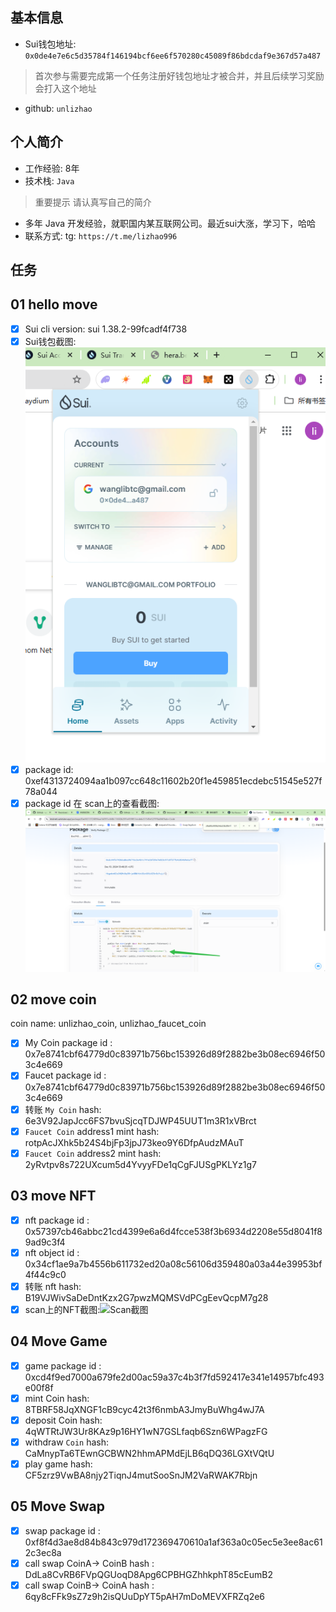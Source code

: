 ## 基本信息
- Sui钱包地址: `0x0de4e7e6c5d35784f146194bcf6ee6f570280c45089f86bdcdaf9e367d57a487 `
> 首次参与需要完成第一个任务注册好钱包地址才被合并，并且后续学习奖励会打入这个地址
- github: `unlizhao`

## 个人简介
- 工作经验: 8年
- 技术栈: `Java`
> 重要提示 请认真写自己的简介
- 多年 Java 开发经验，就职国内某互联网公司。最近sui大涨，学习下，哈哈
- 联系方式: tg: `https://t.me/lizhao996` 

## 任务

##   01 hello move  
- [x] Sui cli version: sui 1.38.2-99fcadf4f738
- [x] Sui钱包截图: ![Sui钱包截图](./img/task1-1.png)
- [x] package id:   0xef4313724094aa1b097cc648c11602b20f1e459851ecdebc51545e527f78a044
- [x] package id 在 scan上的查看截图:![Scan截图](./img/task1-2.png)

##   02 move coin
coin name: unlizhao_coin, unlizhao_faucet_coin
- [x] My Coin package id : 0x7e8741cbf64779d0c83971b756bc153926d89f2882be3b08ec6946f503c4e669
- [x] Faucet package id : 0x7e8741cbf64779d0c83971b756bc153926d89f2882be3b08ec6946f503c4e669
- [x] 转账 `My Coin` hash: 6e3V92JapJcc6FS7bvuSjcqTDJWP45UUT1m3R1xVBrct
- [x] `Faucet Coin` address1 mint hash: rotpAcJXhk5b24S4bjFp3jpJ73keo9Y6DfpAudzMAuT
- [x] `Faucet Coin` address2 mint hash: 2yRvtpv8s722UXcum5d4YvyyFDe1qCgFJUSgPKLYz1g7

##   03 move NFT
- [x] nft package id : 0x57397cb46abbc21cd4399e6a6d4fcce538f3b6934d2208e55d8041f89ad9c3f4     
- [x] nft object id :  0x34cf1ae9a7b4556b611732ed20a08c56106d359480a03a44e39953bf4f44c9c0
- [x] 转账 nft  hash: B19VJWivSaDeDntKzx2G7pwzMQMSVdPCgEevQcpM7g28
- [x] scan上的NFT截图:![Scan截图](./img/scan3.png)

##   04 Move Game
- [x] game package id : 0xcd4f9ed7000a679fe2d00ac59a37c4b3f7fd592417e341e14957bfc493e00f8f
- [x] mint Coin hash: 8TBRF58JqXNGF1cB9cyc42t3f6nmbA3JmyBuWhg4wJ7A
- [x] deposit Coin hash: 4qWTRtJW3Ur8KAz9p16HY1wN7GSLfaqb6Szn6WPagzFG
- [x] withdraw `Coin` hash: CaMnypTa6TEwnGCBWN2hhmAPMdEjLB6qDQ36LGXtVQtU
- [x] play game hash: CF5zrz9VwBA8njy2TiqnJ4mutSooSnJM2VaRWAK7Rbjn

##   05 Move Swap
- [x] swap package id : 0xf8f4d3ae8d84b843c979d172369470610a1af363a0c05ec5e3ee8ac612c3ec8a 
- [x] call swap CoinA-> CoinB  hash : DdLa8CvRB6FVpQGUoqD8Apg6CPBHGZhhkphT85cEumB2
- [x] call swap CoinB-> CoinA  hash : 6qy8cFFk9sZ7z9h2isQUuDpYT5pAH7mDoMEVXFRZq2e6

<!-- 
##   06 Dapp-kit SDK PTB
- [x] save hash : 6MVpKVjB1EK22UkiMHLcnTSiFrpFRmvXU2txz6bad9bd

##   07 Move CTF Check In
- [x] CLI call 截图 : ![截图](./img/scan4.png)
- [x] flag hash : GVD8feG3RjJZ6anYrvkhN8zjprmokTPQh9buZwYFmKnN

##   08 Move CTF Lets Move
- [x] proof : ae49485f6941f67f180a
- [x] flag hash : Ae2i7T34sXmnERhQW9dDdUgN5Vjf8RDHncNRUDQFvRc9  -->
